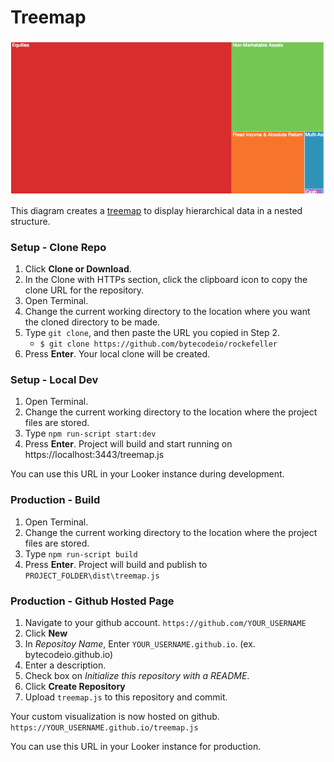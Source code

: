 #  Treemap

![](treemap.png)

This diagram creates a [treemap](https://en.wikipedia.org/wiki/Treemapping) to display hierarchical data in a nested structure.

### Setup - Clone Repo

1. Click **Clone or Download**.
2. In the Clone with HTTPs section, click the clipboard icon to copy the clone URL for the repository.
3. Open Terminal.
4. Change the current working directory to the location where you want the cloned directory to be made.
5. Type `git clone`, and then paste the URL you copied in Step 2.
	* `$ git clone https://github.com/bytecodeio/rockefeller`
6. Press **Enter**. Your local clone will be created.

### Setup - Local Dev

1. Open Terminal.
2. Change the current working directory to the location where the project files are stored.
3. Type `npm run-script start:dev`
4. Press **Enter**. Project will build and start running on https://localhost:3443/treemap.js

You can use this URL in your Looker instance during development.

### Production - Build

1. Open Terminal.
2. Change the current working directory to the location where the project files are stored.
3. Type `npm run-script build`
4. Press **Enter**. Project will build and publish to `PROJECT_FOLDER\dist\treemap.js`

### Production - Github Hosted Page

1. Navigate to your github account. `https://github.com/YOUR_USERNAME`
2. Click **New**
3. In *Repositoy Name*, Enter `YOUR_USERNAME.github.io`. (ex. bytecodeio.github.io)
4. Enter a description.
5. Check box on *Initialize this repository with a README*.
6. Click **Create Repository**
7. Upload `treemap.js` to this repository and commit.

Your custom visualization is now hosted on github. `https://YOUR_USERNAME.github.io/treemap.js`

You can use this URL in your Looker instance for production.

